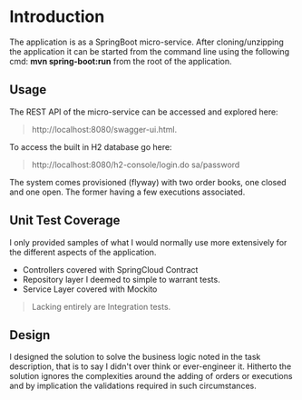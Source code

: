 
# Introduction
The application is as a SpringBoot micro-service. After cloning/unzipping the application it can be started from the command line using the following cmd: **mvn spring-boot:run** from the root of the application. 

## Usage
The REST API of the micro-service can be accessed and explored here:
> http://localhost:8080/swagger-ui.html.

To access the built in H2 database go here:
>http://localhost:8080/h2-console/login.do
>sa/password

The system comes provisioned (flyway) with two order books, one closed and one open. The former having a few executions associated.

## Unit Test Coverage
I only provided samples of what I would normally use more extensively for the different aspects of the application. 
- Controllers covered with SpringCloud Contract
- Repository layer I deemed to simple to warrant tests.
- Service Layer covered with Mockito 

>Lacking entirely are Integration tests.

## Design
I designed the solution to solve the business logic noted in the task description, that is to say I didn't over think or ever-engineer it.
Hitherto the solution ignores the complexities around the adding of orders or executions and by implication the validations required in such circumstances.

  
